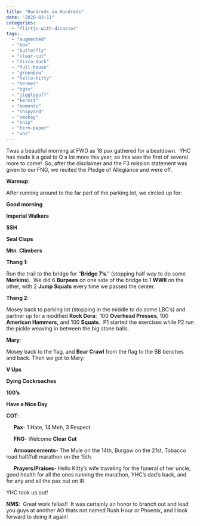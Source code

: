 ```yaml
---
title: "Hundreds on Hundreds"
date: "2020-03-11"
categories: 
  - "flirtin-with-disaster"
tags: 
  - "augmented"
  - "box"
  - "butterfly"
  - "clear-cut"
  - "disco-duck"
  - "full-house"
  - "greenbow"
  - "hello-kitty"
  - "hermes"
  - "hgtv"
  - "jigglypuff"
  - "kermit"
  - "momento"
  - "shipyard"
  - "smokey"
  - "snip"
  - "term-paper"
  - "vhs"
---
```


Twas a beautiful morning at FWD as 18 pax gathered for a beatdown.  YHC has made it a goal to Q a lot more this year, so this was the first of several more to come!  So, after the disclaimer and the F3 mission statement was given to our FNG, we recited the Pledge of Allegiance and were off.

**Warmup**:

After running around to the far part of the parking lot, we circled up for:

**Good morning**

**Imperial Walkers**

**SSH**

**Seal Claps**

**Mtn. Climbers**

**Thang 1**:

Run the trail to the bridge for “**Bridge 7’s**.” (stopping half way to do some **Merkins**).  We did 6 **Burpees** on one side of the bridge to 1 **WWII** on the other, with 2 **Jump Squats** every time we passed the center.

**Thang 2**:

Mosey back to parking lot (stopping in the middle to do some LBC’s) and partner up for a modified **Rock Dora**:  100 **Overhead Presses**, 100 **American Hammers,** and 100 **Squats**.  P1 started the exercises while P2 run the pickle weaving in between the big stone balls.

**Mary**:

Mosey back to the flag, and **Bear Crawl** from the flag to the BB benches and back. Then we got to Mary:

**V Ups**

**Dying Cockroaches**

**100’s**

**Have a Nice Day**

**COT**:

     **Pax**\- 1 Hate, 14 Meh, 3 Respect

     **FNG**\- Welcome **Clear Cut**

     **Announcements**\- The Mule on the 14th, Burgaw on the 21st, Tobacco road half/full marathon on the 15th.

     **Prayers/Praises**\- Hello Kitty’s wife traveling for the funeral of her uncle, good health for all the ones running the marathon, YHC’s dad’s back, and for any and all the pax out on IR. 

YHC took us out!

**NMS**:  Great work fellas!!  It was certainly an honor to branch out and lead you guys at another AO thats not named Rush Hour or Phoenix, and I look forward to doing it again!
